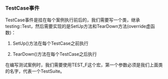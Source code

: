 ### TestCase事件

TestCase事件是挂在每个案例执行前后的，我们需要写一个类，继承testing::Test，然后需要实现的是SetUp方法和TearDown方法(override虚函数)：

1. SetUp()方法在每个TestCase之前执行

2. TearDown()方法在每个TestCase之后执行

在编写测试案例时，我们需要使用TEST_F这个宏，第一个参数必须是我们上面类的名字，代表一个TestSuite。
